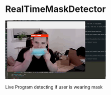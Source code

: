 # RealTimeMaskDetector
<h>![](FaceMaskDetection.gif)</h>

Live Program detecting if user is wearing mask

